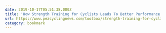 ```yaml
---
date: 2019-10-17T05:51:38.000Z
title: 'How Strength Training for Cyclists Leads To Better Performance - PezCycling News'
url: https://www.pezcyclingnews.com/toolbox/strength-training-for-cyclists-leads-toobetter-performance/
category: bookmark
---
```

